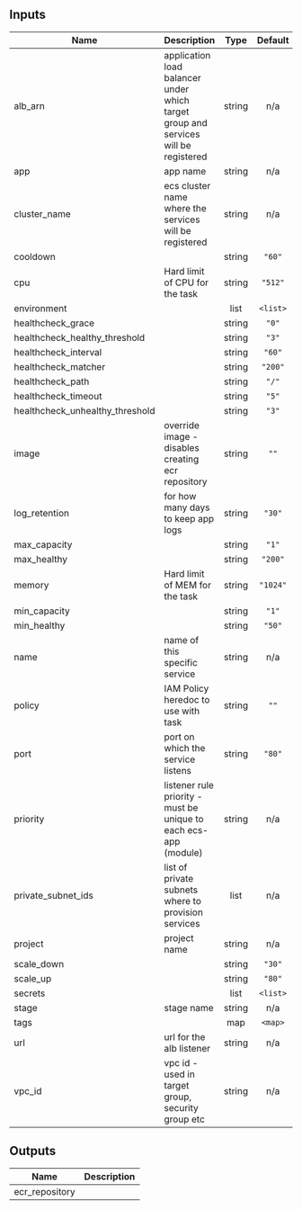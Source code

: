 ## Inputs

| Name | Description | Type | Default | Required |
|------|-------------|:----:|:-----:|:-----:|
| alb\_arn | application load balancer under which target group and services will be registered | string | n/a | yes |
| app | app name | string | n/a | yes |
| cluster\_name | ecs cluster name where the services will be registered | string | n/a | yes |
| cooldown |  | string | `"60"` | no |
| cpu | Hard limit of CPU for the task | string | `"512"` | no |
| environment |  | list | `<list>` | no |
| healthcheck\_grace |  | string | `"0"` | no |
| healthcheck\_healthy\_threshold |  | string | `"3"` | no |
| healthcheck\_interval |  | string | `"60"` | no |
| healthcheck\_matcher |  | string | `"200"` | no |
| healthcheck\_path |  | string | `"/"` | no |
| healthcheck\_timeout |  | string | `"5"` | no |
| healthcheck\_unhealthy\_threshold |  | string | `"3"` | no |
| image | override image - disables creating ecr repository | string | `""` | no |
| log\_retention | for how many days to keep app logs | string | `"30"` | no |
| max\_capacity |  | string | `"1"` | no |
| max\_healthy |  | string | `"200"` | no |
| memory | Hard limit of MEM for the task | string | `"1024"` | no |
| min\_capacity |  | string | `"1"` | no |
| min\_healthy |  | string | `"50"` | no |
| name | name of this specific service | string | n/a | yes |
| policy | IAM Policy heredoc to use with task | string | `""` | no |
| port | port on which the service listens | string | `"80"` | no |
| priority | listener rule priority - must be unique to each ecs-app (module) | string | n/a | yes |
| private\_subnet\_ids | list of private subnets where to provision services | list | n/a | yes |
| project | project name | string | n/a | yes |
| scale\_down |  | string | `"30"` | no |
| scale\_up |  | string | `"80"` | no |
| secrets |  | list | `<list>` | no |
| stage | stage name | string | n/a | yes |
| tags |  | map | `<map>` | no |
| url | url for the alb listener | string | n/a | yes |
| vpc\_id | vpc id - used in target group, security group etc | string | n/a | yes |

## Outputs

| Name | Description |
|------|-------------|
| ecr\_repository |  |

